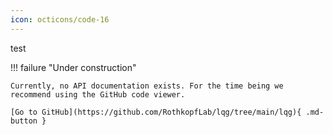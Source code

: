```yaml
---
icon: octicons/code-16
---
```


test

!!! failure "Under construction"

    Currently, no API documentation exists. For the time being we recommend using the GitHub code viewer.

    [Go to GitHub](https://github.com/RothkopfLab/lqg/tree/main/lqg){ .md-button }